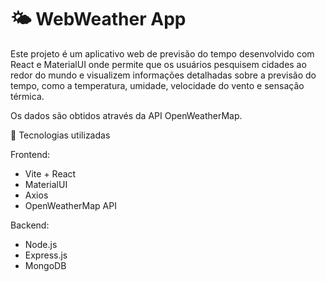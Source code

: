 # 🌤 WebWeather App
Este projeto é um aplicativo web de previsão do tempo desenvolvido com React e MaterialUI onde permite que os usuários pesquisem cidades ao redor do mundo e visualizem informações detalhadas sobre a previsão do tempo, como a temperatura, umidade, velocidade do vento e sensação térmica.

Os dados são obtidos através da API OpenWeatherMap.

🚀 Tecnologias utilizadas

Frontend:
- Vite + React
- MaterialUI
- Axios
- OpenWeatherMap API
  
Backend:
- Node.js
- Express.js
- MongoDB
